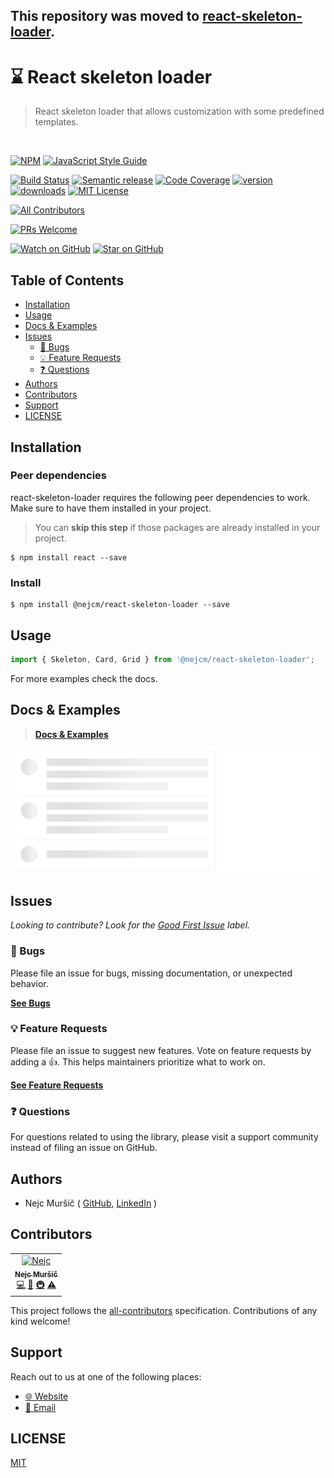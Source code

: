 ## This repository was moved to [react-skeleton-loader](https://github.com/nejcm/react-skeleton-loader).


# ⌛ React skeleton loader

<blockquote>React skeleton loader that allows customization with some predefined templates.</blockquote>
<br />

<!-- prettier-ignore-start -->
[![NPM][npm-badge]][npm-link] 
[![JavaScript Style Guide][style-guide-badge]][style-guide]

[![Build Status][build-badge]][build]
[![Semantic release][semantic-release-badge]][semantic-release]
[![Code Coverage][coverage-badge]][coverage]
[![version][version-badge]][package] [![downloads][downloads-badge]][npmtrends]
[![MIT License][license-badge]][license]

<!-- ALL-CONTRIBUTORS-BADGE:START - Do not remove or modify this section -->
[![All Contributors](https://img.shields.io/badge/all_contributors-1-orange.svg)](#contributors)
<!-- ALL-CONTRIBUTORS-BADGE:END -->
[![PRs Welcome][prs-badge]][prs]

[![Watch on GitHub][github-watch-badge]][github-watch]
[![Star on GitHub][github-star-badge]][github-star]
<!-- prettier-ignore-end -->

## Table of Contents

<!-- START doctoc generated TOC please keep comment here to allow auto update -->
<!-- DON'T EDIT THIS SECTION, INSTEAD RE-RUN doctoc TO UPDATE -->

- [Installation](#installation)
- [Usage](#usage)
- [Docs & Examples](#docs--examples)
- [Issues](#issues)
  - [🐛 Bugs](#-bugs)
  - [💡 Feature Requests](#-feature-requests)
  - [❓ Questions](#-questions)
- [Authors](#authors)
- [Contributors](#contributors)
- [Support](#support)
- [LICENSE](#license)

<!-- END doctoc generated TOC please keep comment here to allow auto update -->

## Installation

### Peer dependencies

react-skeleton-loader requires the following peer dependencies to work. Make sure to
have them installed in your project.

> You can **skip this step** if those packages are already installed in your
> project.

```shell
$ npm install react --save
```

### Install

```shell
$ npm install @nejcm/react-skeleton-loader --save
```

## Usage

```jsx
import { Skeleton, Card, Grid } from '@nejcm/react-skeleton-loader';
```

For more examples check the docs.

## Docs & Examples

> [**Docs & Examples**][docs-link]

![Screenshot][screenshot]

## Issues

_Looking to contribute? Look for the [Good First Issue][good-first-issue]
label._

### 🐛 Bugs

Please file an issue for bugs, missing documentation, or unexpected behavior.

[**See Bugs**][bugs]

### 💡 Feature Requests

Please file an issue to suggest new features. Vote on feature requests by adding
a 👍. This helps maintainers prioritize what to work on.

[**See Feature Requests**][requests]

### ❓ Questions

For questions related to using the library, please visit a support community
instead of filing an issue on GitHub.

## Authors

- Nejc Muršič ( [GitHub][github], [LinkedIn][linkedin] )

## Contributors

<!-- ALL-CONTRIBUTORS-LIST:START - Do not remove or modify this section -->
<!-- prettier-ignore-start -->
<!-- markdownlint-disable -->
<table>
  <tr>
    <td align="center"><a href="https://github.com/nejcm"><img src="https://avatars3.githubusercontent.com/u/1865210?v=4" width="100px" alt="Nejc"/><br /><sub><b>Nejc Muršič</b></sub></a><br /><a href="https://github.com/nejcm/react-skeleton-loader/commits?author=nejcm" title="Code">💻</a> <a href="https://github.com/nejcm/react-skeleton-loader/commits?author=nejcm" title="Documentation">📖</a> <a href="#infra" title="Infrastructure (Hosting, Build-Tools, etc)">🚇</a> <a href="https://github.com/nejcm/react-skeleton-loader/commits?author=nejcm" title="Tests">⚠️</a></td>
  </tr>
</table>

<!-- markdownlint-enable -->
<!-- prettier-ignore-end -->

<!-- ALL-CONTRIBUTORS-LIST:END -->

This project follows the [all-contributors][all-contributors] specification.
Contributions of any kind welcome!

## Support

Reach out to us at one of the following places:

- [🌐 Website][website]
- [📧 Email][email]

## LICENSE

[MIT](LICENSE)

<!-- prettier-ignore-start -->

[all-contributors-badge]: https://img.shields.io/badge/all_contributors-1-orange.svg
[all-contributors]: https://github.com/all-contributors/all-contributors
[bugs]: https://github.com/nejcm/react-skeleton-loader/issues?q=is%3Aissue+is%3Aopen+label%3Abug+sort%3Acreated-desc
[build-badge]: https://github.com/nejcm/react-skeleton-loader/actions/workflows/release.yml/badge.svg?branch=master
[build]: https://github.com/nejcm/react-skeleton-loader/actions/workflows/release.yml
[coverage-badge]: https://img.shields.io/codecov/c/github/nejcm/react-skeleton-loader.svg
[coverage]: https://codecov.io/github/nejcm/react-skeleton-loader
[docs-link]: https://nejcm.github.io/react-skeleton-loader/
[downloads-badge]: https://img.shields.io/npm/dm/@nejcm/react-skeleton-loader.svg
[email]: nmursi2@gmail.com
[emojis]: https://github.com/all-contributors/all-contributors#emoji-key
[github]: https://github.com/nejcm
[github-star-badge]: https://img.shields.io/github/stars/nejcm/react-skeleton-loader.svg?style=social
[github-star]: https://github.com/nejcm/react-skeleton-loader/stargazers
[github-watch-badge]: https://img.shields.io/github/watchers/nejcm/react-skeleton-loader.svg?style=social
[github-watch]: https://github.com/nejcm/react-skeleton-loader/watchers
[good-first-issue]: https://github.com/nejcm/react-skeleton-loader/issues?utf8=✓&q=is%3Aissue+is%3Aopen+sort%3Areactions-%2B1-desc+label%3A"good+first+issue"+
[license-badge]: https://img.shields.io/npm/l/@nejcm/react-skeleton-loader.svg
[license]: https://github.com/nejcm/react-skeleton-loader/blob/master/LICENSE
[linkedin]: https://www.linkedin.com/in/nejcm/
[node]: https://nodejs.org
[npm]: https://www.npmjs.com/
[npm-badge]: https://img.shields.io/npm/v/@nejcm/react-skeleton-loader.svg
[npm-link]: https://www.npmjs.com/package/@nejcm/react-skeleton-loader
[npmtrends]: http://www.npmtrends.com/@nejcm/react-skeleton-loader
[package]: https://www.npmjs.com/package/@nejcm/react-skeleton-loader
[prs-badge]: https://img.shields.io/badge/PRs-welcome-brightgreen.svg
[prs]: http://makeapullrequest.com
[requests]: https://github.com/nejcm/react-skeleton-loader/issues?q=is%3Aissue+sort%3Areactions-%2B1-desc+label%3Aenhancement+is%3Aopen
[screenshot]: https://raw.githubusercontent.com/nejcm/react-skeleton-loader/master/screenshot.png
[semantic-release-badge]: https://img.shields.io/badge/%20%20%F0%9F%93%A6%F0%9F%9A%80-semantic--release-e10079.svg
[semantic-release]: https://github.com/semantic-release/semantic-release
[style-guide-badge]: https://img.shields.io/badge/code_style-standard-brightgreen.svg
[style-guide]: https://standardjs.com
[version-badge]: https://img.shields.io/npm/v/@nejcm/react-skeleton-loader.svg
[website]: https://nejcmursic.com/

<!-- prettier-ignore-end -->
